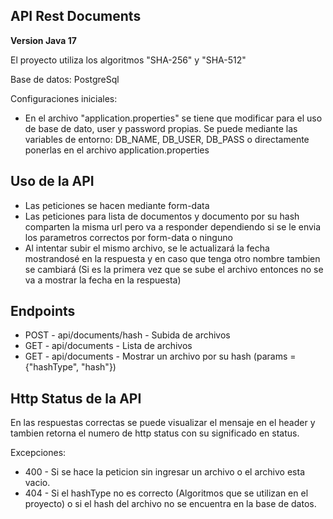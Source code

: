 ## API Rest Documents

**Version Java 17**

El proyecto utiliza los algoritmos "SHA-256" y "SHA-512"

Base de datos: PostgreSql

Configuraciones iniciales:
- En el archivo "application.properties" se tiene que modificar para el uso de base de dato, user y password propias. Se puede mediante las variables de entorno: DB_NAME, DB_USER, DB_PASS o directamente ponerlas en el archivo application.properties


## Uso de la API

- Las peticiones se hacen mediante form-data
- Las peticiones para lista de documentos y documento por su hash comparten la misma url pero va a responder dependiendo si se le envia los parametros correctos por form-data o ninguno
- Al intentar subir el mismo archivo, se le actualizará la fecha mostrandosé en la respuesta y en caso que tenga otro nombre tambien se cambiará (Si es la primera vez que se sube el archivo entonces no se va a mostrar la fecha en la respuesta)

## Endpoints
- POST - api/documents/hash - Subida de archivos
- GET - api/documents - Lista de archivos        
- GET - api/documents - Mostrar un archivo por su hash (params = {"hashType", "hash"})

## Http Status de la API
En las respuestas correctas se puede visualizar el mensaje en el header y tambien retorna el numero de http status con su significado en status.

Excepciones:
- 400 - Si se hace la peticion sin ingresar un archivo o el archivo esta vacio.
- 404 - Si el hashType no es correcto (Algoritmos que se utilizan en el proyecto) o si el hash del archivo no se encuentra en la base de datos.
